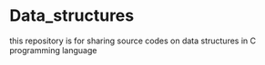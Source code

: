 # Data_structures
this repository is for sharing source codes on data structures in C programming language
